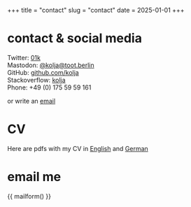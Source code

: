 +++
title = "contact"
slug = "contact"
date = 2025-01-01
+++

# contact & social media
Twitter: [01k](https://twitter.com/01k)\
Mastodon: [@kolja@toot.berlin](https://toot.berlin/@kolja) <a href="https://toot.berlin/@kolja" rel="me"></a> \
GitHub: [github.com/kolja](https://github.com/kolja)\
Stackoverflow: [kolja](https://stackoverflow.com/users/731041/kolja)\
Phone: +49 (0) 175 59 59 161

or write an [email](javascript:window.location.href=atob('bWFpbHRvOmtvbGphQGFwZmVsLmRl'))

# CV
Here are pdfs with my CV in [English](../cv_short_en.pdf) and [German](../cv_short_de.pdf)

# email me
{{ mailform() }}
